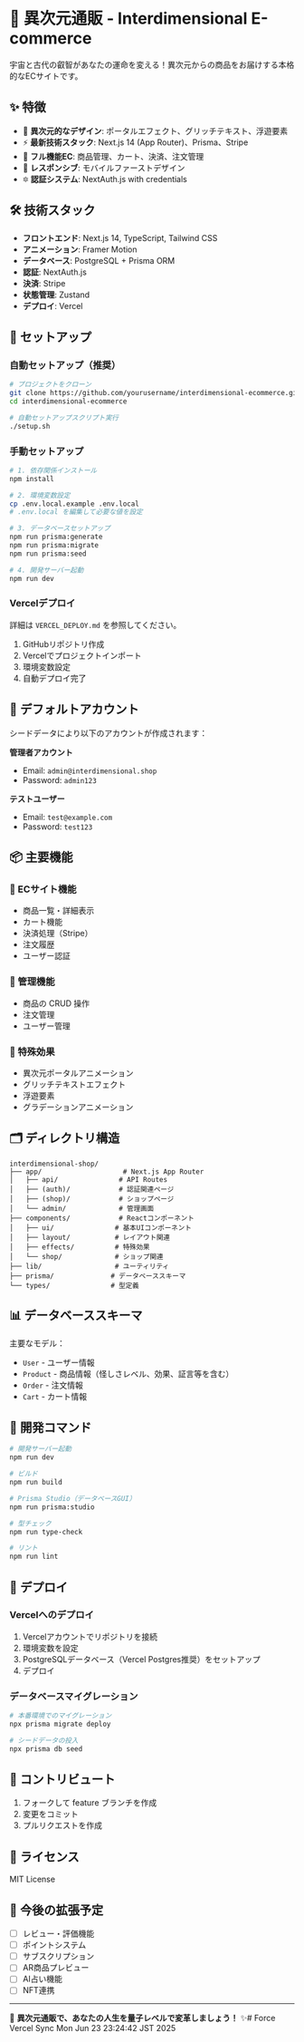 # 🌌 異次元通販 - Interdimensional E-commerce

宇宙と古代の叡智があなたの運命を変える！異次元からの商品をお届けする本格的なECサイトです。

## ✨ 特徴

- 🔮 **異次元的なデザイン**: ポータルエフェクト、グリッチテキスト、浮遊要素
- ⚡ **最新技術スタック**: Next.js 14 (App Router)、Prisma、Stripe
- 🐉 **フル機能EC**: 商品管理、カート、決済、注文管理
- 🌟 **レスポンシブ**: モバイルファーストデザイン
- 🔯 **認証システム**: NextAuth.js with credentials

## 🛠 技術スタック

- **フロントエンド**: Next.js 14, TypeScript, Tailwind CSS
- **アニメーション**: Framer Motion
- **データベース**: PostgreSQL + Prisma ORM
- **認証**: NextAuth.js
- **決済**: Stripe
- **状態管理**: Zustand
- **デプロイ**: Vercel

## 🚀 セットアップ

### 自動セットアップ（推奨）

```bash
# プロジェクトをクローン
git clone https://github.com/yourusername/interdimensional-ecommerce.git
cd interdimensional-ecommerce

# 自動セットアップスクリプト実行
./setup.sh
```

### 手動セットアップ

```bash
# 1. 依存関係インストール
npm install

# 2. 環境変数設定
cp .env.local.example .env.local
# .env.local を編集して必要な値を設定

# 3. データベースセットアップ
npm run prisma:generate
npm run prisma:migrate
npm run prisma:seed

# 4. 開発サーバー起動
npm run dev
```

### Vercelデプロイ

詳細は `VERCEL_DEPLOY.md` を参照してください。

1. GitHubリポジトリ作成
2. Vercelでプロジェクトインポート
3. 環境変数設定
4. 自動デプロイ完了

## 🔑 デフォルトアカウント

シードデータにより以下のアカウントが作成されます：

**管理者アカウント**
- Email: `admin@interdimensional.shop`
- Password: `admin123`

**テストユーザー**
- Email: `test@example.com`
- Password: `test123`

## 📦 主要機能

### 🛒 ECサイト機能
- 商品一覧・詳細表示
- カート機能
- 決済処理（Stripe）
- 注文履歴
- ユーザー認証

### 👑 管理機能
- 商品の CRUD 操作
- 注文管理
- ユーザー管理

### 🎨 特殊効果
- 異次元ポータルアニメーション
- グリッチテキストエフェクト
- 浮遊要素
- グラデーションアニメーション

## 🗂 ディレクトリ構造

```
interdimensional-shop/
├── app/                    # Next.js App Router
│   ├── api/               # API Routes
│   ├── (auth)/            # 認証関連ページ
│   ├── (shop)/            # ショップページ
│   └── admin/             # 管理画面
├── components/            # Reactコンポーネント
│   ├── ui/               # 基本UIコンポーネント
│   ├── layout/           # レイアウト関連
│   ├── effects/          # 特殊効果
│   └── shop/             # ショップ関連
├── lib/                  # ユーティリティ
├── prisma/              # データベーススキーマ
└── types/               # 型定義
```

## 📊 データベーススキーマ

主要なモデル：
- `User` - ユーザー情報
- `Product` - 商品情報（怪しさレベル、効果、証言等を含む）
- `Order` - 注文情報
- `Cart` - カート情報

## 🎯 開発コマンド

```bash
# 開発サーバー起動
npm run dev

# ビルド
npm run build

# Prisma Studio（データベースGUI）
npm run prisma:studio

# 型チェック
npm run type-check

# リント
npm run lint
```

## 🚀 デプロイ

### Vercelへのデプロイ

1. Vercelアカウントでリポジトリを接続
2. 環境変数を設定
3. PostgreSQLデータベース（Vercel Postgres推奨）をセットアップ
4. デプロイ

### データベースマイグレーション

```bash
# 本番環境でのマイグレーション
npx prisma migrate deploy

# シードデータの投入
npx prisma db seed
```

## 🤝 コントリビュート

1. フォークして feature ブランチを作成
2. 変更をコミット
3. プルリクエストを作成

## 📝 ライセンス

MIT License

## 🌟 今後の拡張予定

- [ ] レビュー・評価機能
- [ ] ポイントシステム
- [ ] サブスクリプション
- [ ] AR商品プレビュー
- [ ] AI占い機能
- [ ] NFT連携

---

🔮 **異次元通販で、あなたの人生を量子レベルで変革しましょう！** ✨# Force Vercel Sync Mon Jun 23 23:24:42 JST 2025

